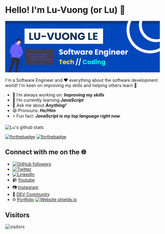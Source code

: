 # Hello! I'm Lu-Vuong (or Lu) 👋

![Profile Banner](assets/github-profile-banner.png)

I'm a Software Engineer and ❤️ everything about the software development world! I'm keen on improving my skills and helping others learn 💯

- 🔭 I’m always working on: **_Improving my skills_**
- 🌱 I’m currently learning **_JavaScript_**
- 💬 Ask me about **_Anything!_**
- 😄 Pronouns: **_He/Him_**
- ⚡ Fun fact: **_JavaScript is my top language right now_**

![Lu's github stats](https://github-readme-stats.vercel.app/api?username=luvuong-le)

[![forthebadge](https://forthebadge.com/images/badges/uses-badges.svg)](https://forthebadge.com) [![forthebadge](https://forthebadge.com/images/badges/built-with-love.svg)](https://forthebadge.com)


## Connect with me on the 🌐

- [![GitHub followers](https://img.shields.io/github/followers/luvuong-le.svg?style=social&label=Follow&maxAge=2592000)](https://github.com/luvuong-le?tab=followers)
- <a href="https://twitter.com/coderarchive"><img src="https://img.shields.io/twitter/follow/coderarchive?label=Twitter&style=social" alt="Twitter"></a>
- <a href="https://www.linkedin.com/in/lu-vuongle"><img src="https://img.shields.io/badge/LinkedIn--_.svg?style=social&logo=linkedin" alt="LinkedIn"></a>
- 📹 [Youtube](https://www.youtube.com/channel/UCWaB4SBBUCvhYb91fz5Vidg)
- 📷 [Instagram](https://www.instagram.com/coderarchive/)
- 📝 [DEV Community](https://dev.to/coderarchive)
- 🌐 [Portfolio](https://lu-vuong-le.me/) [![Website shields.io](https://img.shields.io/website-up-down-green-red/http/shields.io.svg)](https://lu-vuong-le.me/)

## Visitors

![visitors](https://visitor-badge.glitch.me/badge?page_id=luvuong-le.vistor-badge)